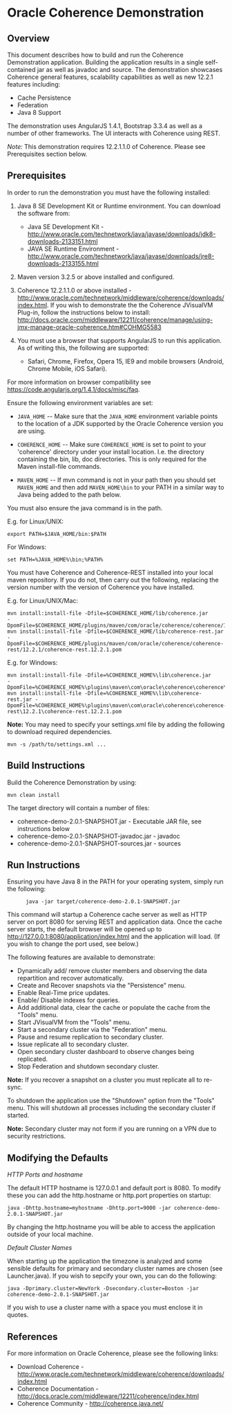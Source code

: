 Oracle Coherence Demonstration
==============================

Overview
--------

This document describes how to build and run the Coherence Demonstration application.
Building the application results in a single self-contained jar as well as javadoc and source.
The demonstration showcases Coherence general features, scalability capabilities as well as new 12.2.1
features including:

* Cache Persistence
* Federation
* Java 8 Support

The demonstration uses AngularJS 1.4.1, Bootstrap 3.3.4 as well as a number of other
frameworks. The UI interacts with Coherence using REST.

*Note:* This demonstration requires 12.2.1.1.0 of Coherence. Please see Prerequisites section below.

Prerequisites
-------------
In order to run the demonstration you must have the following installed:

1. Java 8 SE Development Kit or Runtime environment.
   You can download the software from:
   - Java SE Development Kit - http://www.oracle.com/technetwork/java/javase/downloads/jdk8-downloads-2133151.html
   - JAVA SE Runtime Environment - http://www.oracle.com/technetwork/java/javase/downloads/jre8-downloads-2133155.html

2. Maven version 3.2.5 or above installed and configured.
3. Coherence 12.2.1.1.0 or above installed - http://www.oracle.com/technetwork/middleware/coherence/downloads/index.html.
   If you wish to demonstrate the the Coherence JVisualVM Plug-in, follow the instructions below to install:
   http://docs.oracle.com/middleware/12211/coherence/manage/using-jmx-manage-oracle-coherence.htm#COHMG5583
4. You must use a browser that supports AngularJS to run this application. As of
   writing this, the following are supported:
   * Safari, Chrome, Firefox, Opera 15, IE9 and mobile browsers (Android, Chrome Mobile, iOS Safari).

For more information on browser compatibility see https://code.angularjs.org/1.4.1/docs/misc/faq.

Ensure the following environment variables are set:

* `JAVA_HOME` -- Make sure that the `JAVA_HOME` environment variable points to the location of a JDK supported by the
Oracle Coherence version you are using.

* `COHERENCE_HOME` -- Make sure `COHERENCE_HOME` is set to point to your 'coherence' directory under your 
   install location. I.e. the directory containing the bin, lib, doc directories.
This is only required for the Maven install-file commands.

* `MAVEN_HOME` -- If mvn command is not in your path then you should set `MAVEN_HOME` and then add `MAVEN_HOME\bin` to your PATH
in a similar way to Java being added to the path below.

You must also ensure the java command is in the path.

E.g. for Linux/UNIX:
```
export PATH=$JAVA_HOME/bin:$PATH
```

For Windows:

```
set PATH=%JAVA_HOME%\bin;%PATH%
```

You must have Coherence and Coherence-REST installed into your local maven repository. If you
do not, then carry out the following, replacing the version number with the version
of Coherence you have installed.

E.g. for Linux/UNIX/Mac:

```
mvn install:install-file -Dfile=$COHERENCE_HOME/lib/coherence.jar      -DpomFile=$COHERENCE_HOME/plugins/maven/com/oracle/coherence/coherence/12.2.1/coherence.12.2.1.pom
mvn install:install-file -Dfile=$COHERENCE_HOME/lib/coherence-rest.jar -DpomFile=$COHERENCE_HOME/plugins/maven/com/oracle/coherence/coherence-rest/12.2.1/coherence-rest.12.2.1.pom
```

E.g. for Windows:

```
mvn install:install-file -Dfile=%COHERENCE_HOME%\lib\coherence.jar      -DpomFile=%COHERENCE_HOME%\plugins\maven\com\oracle\coherence\coherence\12.2.1\coherence.12.2.1.pom
mvn install:install-file -Dfile=%COHERENCE_HOME%\lib\coherence-rest.jar -DpomFile=%COHERENCE_HOME%\plugins\maven\com\oracle\coherence\coherence-rest\12.2.1\coherence-rest.12.2.1.pom
```

**Note:** You may need to specify your settings.xml file by adding the following to download required dependencies.

```
mvn -s /path/to/settings.xml ...
```

Build Instructions
------------------

Build the Coherence Demonstration by using:

```
mvn clean install
```

The target directory will contain a number of files:

- coherence-demo-2.0.1-SNAPSHOT.jar          - Executable JAR file, see instructions below
- coherence-demo-2.0.1-SNAPSHOT-javadoc.jar  - javadoc
- coherence-demo-2.0.1-SNAPSHOT-sources.jar  - sources

Run Instructions
----------------

Ensuring you have Java 8 in the PATH for your operating system, simply run the following:

```
      java -jar target/coherence-demo-2.0.1-SNAPSHOT.jar
```

This command will startup a Coherence cache server as well as HTTP server on port 8080 for
serving REST and application data.  Once the cache server starts, the default browser
will be opened up to http://127.0.0.1:8080/application/index.html and the application will
load. (If you wish to change the port used, see below.)

The following features are available to demonstrate:

- Dynamically add/ remove cluster members and observing the data repartition and recover automatically.
- Create and Recover snapshots via the "Persistence" menu.
- Enable Real-Time price updates.
- Enable/ Disable indexes for queries.
- Add additional data, clear the cache or populate the cache from the "Tools" menu.
- Start JVisualVM from the "Tools" menu.
- Start a secondary cluster via the "Federation" menu.
- Pause and resume replication to secondary cluster.
- Issue replicate all to secondary cluster.
- Open secondary cluster dashboard to observe changes being replicated.
- Stop Federation and shutdown secondary cluster.

**Note:** If you recover a snapshot on a cluster you must replicate all to re-sync.

To shutdown the application use the "Shutdown" option from the "Tools" menu.
This will shutdown all processes including the secondary cluster if started.

**Note:** Secondary cluster may not form if you are running on a VPN due to security restrictions.

Modifying the Defaults
----------------------

*HTTP Ports and hostname*

The default HTTP hostname is 127.0.0.1 and default port is 8080. To modify these you can
add the http.hostname or http.port properties on startup:

```
java -Dhttp.hostname=myhostname -Dhttp.port=9000 -jar coherence-demo-2.0.1-SNAPSHOT.jar
```

By changing the http.hostname you will be able to access the application outside of
your local machine.

*Default Cluster Names*

When starting up the application the timezone is analyzed and some sensible defaults
for primary and secondary cluster names are chosen (see Launcher.java). If you wish to
sepcify your own, you can do the following:

```
java -Dprimary.cluster=NewYork -Dsecondary.cluster=Boston -jar coherence-demo-2.0.1-SNAPSHOT.jar
```

If you wish to use a cluster name with a space you must enclose it in quotes.

References
----------

For more information on Oracle Coherence, please see the following links:

- Download Coherence - http://www.oracle.com/technetwork/middleware/coherence/downloads/index.html
- Coherence Documentation - http://docs.oracle.com/middleware/12211/coherence/index.html
- Coherence Community - http://coherence.java.net/
